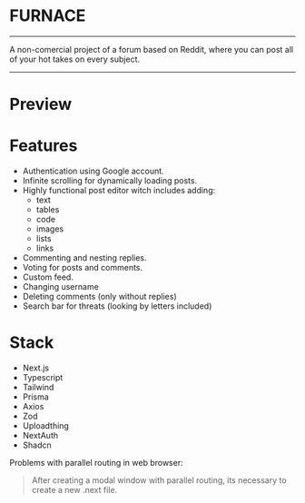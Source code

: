 # FURNACE
___

A non-comercial project of a forum based on Reddit, where you can post all of your hot takes on every subject.

___

# Preview

# Features
- Authentication using Google account.
- Infinite scrolling for dynamically loading posts.
- Highly functional post editor witch includes adding:
    - text
    - tables
    - code
    - images
    - lists
    - links
- Commenting and nesting replies.
- Voting for posts and comments.
- Custom feed.
- Changing username
- Deleting comments (only without replies)
- Search bar for threats (looking by letters included)
# 

# Stack

- Next.js
- Typescript
- Tailwind
- Prisma
- Axios
- Zod
- Uploadthing
- NextAuth
- Shadcn





Problems with parallel routing in web browser: 
> After creating a modal window with parallel routing, its necessary to create a new .next file. 